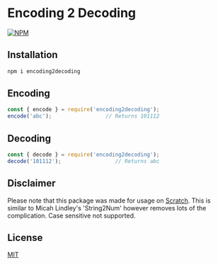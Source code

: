 # Encoding 2 Decoding
[![NPM](https://nodei.co/npm/encoding2decoding.png)](https://nodei.co/npm/encoding2decoding/)

## Installation
```js
npm i encoding2decoding
```

## Encoding
```js
const { encode } = require('encoding2decoding');
encode('abc');                 // Returns 101112
```

## Decoding
```js
const { decode } = require('encoding2decoding');
decode('101112');                 // Returns abc
```
## Disclaimer
Please note that this package was made for usage on [Scratch](https://scratch.mit.edu). This is similar to Micah Lindley's 'String2Num' however removes lots of the complication. Case sensitive not supported.

## License
[MIT](https://choosealicense.com/licenses/mit/)
